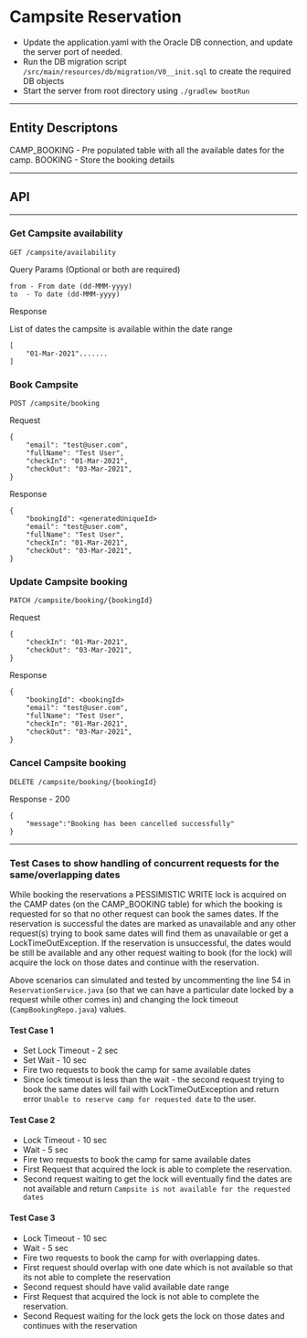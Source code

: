 # Campsite Reservation

- Update the application.yaml with the Oracle DB connection, and update the server port of needed.
- Run the DB migration script `/src/main/resources/db/migration/V0__init.sql` to create the required DB objects
- Start the server from root directory using `./gradlew bootRun`
---
## Entity Descriptons

CAMP_BOOKING - Pre populated table with all the available dates for the camp.
BOOKING - Store the booking details

---
## API

---

### Get Campsite availability
`GET /campsite/availability`

Query Params (Optional or both are required)

    from - From date (dd-MMM-yyyy)
    to  - To date (dd-MMM-yyyy)
Response

List of dates the campsite is available within the date range

    [
        "01-Mar-2021".......
    ]

    
### Book Campsite
`POST /campsite/booking`

Request

    {
        "email": "test@user.com",
        "fullName": "Test User",
        "checkIn": "01-Mar-2021",
        "checkOut": "03-Mar-2021",
    }

Response

    {
        "bookingId": <generatedUniqueId>
        "email": "test@user.com",
        "fullName": "Test User",
        "checkIn": "01-Mar-2021",
        "checkOut": "03-Mar-2021",
    }


### Update Campsite booking
`PATCH /campsite/booking/{bookingId}`

Request

    {
        "checkIn": "01-Mar-2021",
        "checkOut": "03-Mar-2021",
    }

Response

    {
        "bookingId": <bookingId>
        "email": "test@user.com",
        "fullName": "Test User",
        "checkIn": "01-Mar-2021",
        "checkOut": "03-Mar-2021",
    }


### Cancel Campsite booking
`DELETE /campsite/booking/{bookingId}`

Response - 200

    {
        "message":"Booking has been cancelled successfully"
    }

---
### Test Cases to show handling of concurrent requests for the same/overlapping dates
While booking the reservations a PESSIMISTIC WRITE lock is acquired on the CAMP dates (on the CAMP_BOOKING table) for which the booking is requested for so that no other request can book the sames dates.
If the reservation is successful the dates are marked as unavailable and any other request(s) trying to book same dates will find them as unavailable or get a LockTimeOutException.
If the reservation is unsuccessful, the dates would be still be available and any other request waiting to book (for the lock) will acquire the lock on those dates and continue with the reservation.

Above scenarios can simulated and tested by uncommenting the line 54 in `ReservationService.java` (so that we can have a particular date locked by a request while other comes in)
and changing the lock timeout (`CampBookingRepo.java`) values.

#### Test Case 1
- Set Lock Timeout - 2 sec
- Set Wait - 10 sec
- Fire two requests to book the camp for same available dates
- Since lock timeout is less than the wait - the second request trying to book the same dates will fail with LockTimeOutException and return error `Unable to reserve camp for requested date` to the user.

#### Test Case 2
- Lock Timeout - 10 sec
- Wait - 5 sec
- Fire two requests to book the camp for same available dates
- First Request that acquired the lock is able to complete the reservation.
- Second request waiting to get the lock will eventually find the dates are not available and return `Campsite is not available for the requested dates`

#### Test Case 3
- Lock Timeout - 10 sec
- Wait - 5 sec
- Fire two requests to book the camp for with overlapping dates. 
- First request should overlap with one date which is not available so that its not able to complete the reservation
- Second request should have valid available date range
- First Request that acquired the lock is not able to complete the reservation.
- Second Request waiting for the lock gets the lock on those dates and continues with the reservation
